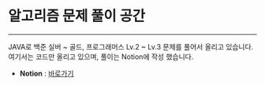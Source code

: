 # 알고리즘 문제 풀이 공간
---

JAVA로 백준 실버 ~ 골드, 프로그래머스 Lv.2 ~ Lv.3 문제를 풀어서 올리고 있습니다.  
여기서는 코드만 올리고 있으며, 풀이는 Notion에 작성 했습니다.

- **Notion** : <a href="https://kangsan-dev.notion.site/4996ce57e38d444ba7b4483efc9ceeb5?v=bb42228fce1a43058b5b82e00727e231&pvs=4" target="_blank">바로가기</a>
